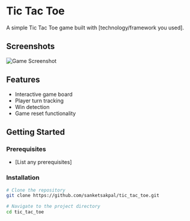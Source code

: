 # Tic Tac Toe

A simple Tic Tac Toe game built with [technology/framework you used].

## Screenshots

![Game Screenshot](screenshots/game_screenshot.png)

## Features

- Interactive game board
- Player turn tracking
- Win detection
- Game reset functionality

## Getting Started

### Prerequisites

- [List any prerequisites]

### Installation

```bash
# Clone the repository
git clone https://github.com/sanketsakpal/tic_tac_toe.git

# Navigate to the project directory
cd tic_tac_toe

```

